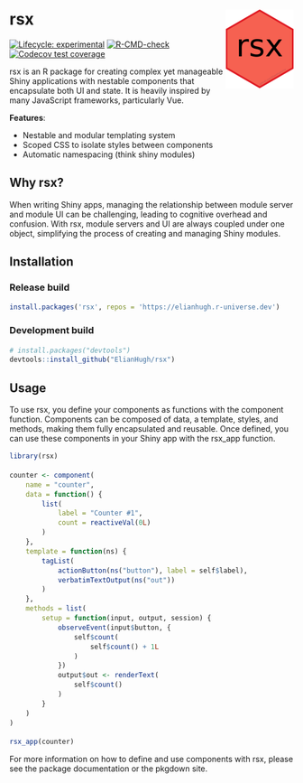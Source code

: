 # rsx <a href="https://elianhugh.github.io/rsx/"><img src="man/figures/logo.png" align="right" height="139" /></a>

<!-- badges: start -->
[![Lifecycle:
experimental](https://img.shields.io/badge/lifecycle-experimental-orange.svg)](https://www.tidyverse.org/lifecycle/#experimental)
[![R-CMD-check](https://github.com/ElianHugh/rsx/workflows/R-CMD-check/badge.svg)](https://github.com/ElianHugh/rsx/actions)
[![Codecov test coverage](https://codecov.io/gh/ElianHugh/rsx/branch/main/graph/badge.svg)](https://app.codecov.io/gh/ElianHugh/rsx?branch=main)
<!-- badges: end -->

rsx is an R package for creating complex yet manageable Shiny applications with nestable components that encapsulate both UI and state. It is heavily inspired by many JavaScript frameworks, particularly Vue.

<b>Features</b>:

* Nestable and modular templating system
* Scoped CSS to isolate styles between components
* Automatic namespacing (think shiny modules)

## Why rsx?

When writing Shiny apps, managing the relationship between module server and module UI can be challenging, leading to cognitive overhead and confusion. With rsx, module servers and UI are always coupled under one object, simplifying the process of creating and managing Shiny modules.

## Installation

### Release build

``` r
install.packages('rsx', repos = 'https://elianhugh.r-universe.dev')
```

### Development build

``` r
# install.packages("devtools")
devtools::install_github("ElianHugh/rsx")
```

## Usage

To use rsx, you define your components as functions with the component function. Components can be composed of data, a template, styles, and methods, making them fully encapsulated and reusable. Once defined, you can use these components in your Shiny app with the rsx_app function.

```r
library(rsx)

counter <- component(
    name = "counter",
    data = function() {
        list(
            label = "Counter #1",
            count = reactiveVal(0L)
        )
    },
    template = function(ns) {
        tagList(
            actionButton(ns("button"), label = self$label),
            verbatimTextOutput(ns("out"))
        )
    },
    methods = list(
        setup = function(input, output, session) {
            observeEvent(input$button, {
                self$count(
                    self$count() + 1L
                )
            })
            output$out <- renderText(
                self$count()
            )
        }
    )
)

rsx_app(counter)
```

For more information on how to define and use components with rsx, please see the package documentation or the pkgdown site.